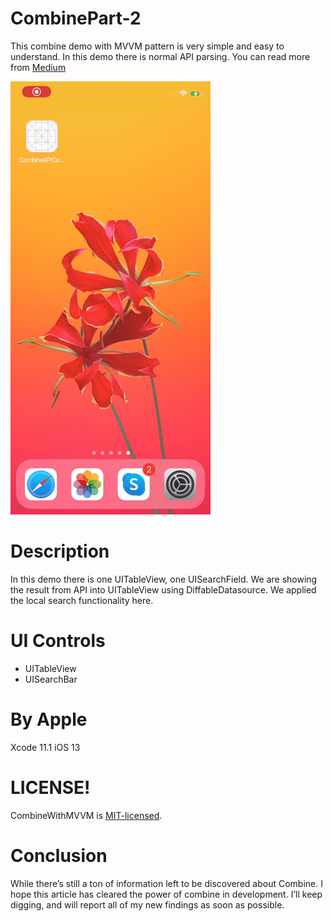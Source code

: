 # CombinePart-2

This combine demo with MVVM pattern is very simple and easy to understand. In this demo there is normal API parsing. You can read more from [Medium](https://medium.com/mindful-engineering/saying-hello-to-combine-framework-part-1-30d9c07210df)

![video](/Media/combine_part2.gif)

# Description

In this demo there is one UITableView, one UISearchField. We are showing the result from API into UITableView using DiffableDatasource. We applied the local search functionality here.

# UI Controls 
- UITableView
- UISearchBar

# By Apple 

Xcode 11.1
iOS 13

# LICENSE!

CombineWithMVVM is [MIT-licensed](/LICENSE).

# Conclusion 
While there’s still a ton of information left to be discovered about Combine. I hope this article has cleared the power of combine in development. I’ll keep digging, and will report all of my new findings as soon as possible.
